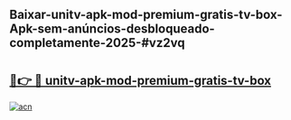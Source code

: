 ## Baixar-unitv-apk-mod-premium-gratis-tv-box-Apk-sem-anúncios-desbloqueado-completamente-2025-#vz2vq

# <h2><a href="https://ainizakaria.my?title=unitv-apk-mod-premium-gratis-tv-box&ref=22M">🔗👉 🔴 unitv-apk-mod-premium-gratis-tv-box</a></h2>

[![acn](https://github.com/user-attachments/assets/0f9c940e-d8b0-45ae-aac7-cd30a18b3e1c)](https://ainizakaria.my?title=unitv-apk-mod-premium-gratis-tv-box&ref=22M)

